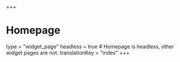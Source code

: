 +++
# Homepage
type = "widget_page"
headless = true  # Homepage is headless, other widget pages are not.
translationKey = "index"
+++
